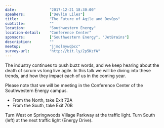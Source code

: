 ```yaml
---
date:               "2017-12-21 18:30:00"
speakers:           ["Devlin Liles"]
title:              "The Future of Agile and DevOps"
subtitle:           ""
location:           "Southwestern Energy"
location-detail:    "Conference Center"
sponsors:           ["Southwestern Energy", "JetBrains"]
description:        ""
meetup:             "jjmqlmywqbcc"
survey-url:         "http://bit.ly/2p5KzfA"
---
```

The industry continues to push buzz words, and we keep hearing about the death of scrum vs long live agile. In this talk we will be diving into these trends, and how they impact each of us in the coming year.

Please note that we will be meeting in the Conference Center of the Southwestern Energy campus.

 - From the North, take Exit 72A
 - From the South, take Exit 70B

Turn West on Springwoods Village Parkway at the traffic light.  Turn South (left) at the next traffic light (Energy Drive).
